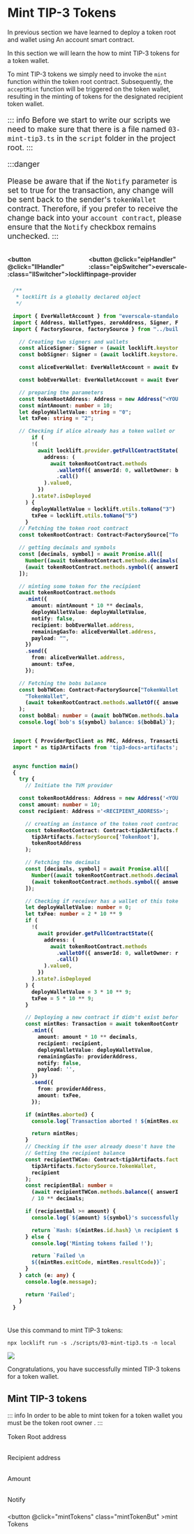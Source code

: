 # Mint TIP-3 Tokens

In previous section we have learned to deploy a token root and wallet using An account smart contract.&#x20;

In this section we will learn the how to mint TIP-3 tokens for a token wallet.

To mint TIP-3 tokens we simply need to invoke the  `mint`  function within the token root contract. Subsequently, the  `acceptMint`  function will be triggered on the token wallet, resulting in the minting of tokens for the designated recipient token wallet.

<div class="mintToken">


<span  :class="LLdis" style="font-size: 1.1rem;">

::: info
Before we start to write our scripts we need to make sure that there is a file named `03-mint-tip3.ts` in the `script` folder in the project root.
:::

</span>

<span :class="EIPdis" style="font-size: 1.1rem;">

:::danger

Please be aware that if the `Notify` parameter is set to true for the transaction, any change will be sent back to the sender's `tokenWallet` contract. Therefore, if you prefer to receive the change back into your `account contract`, please ensure that the `Notify` checkbox remains unchecked.
:::


</span>
<br/>

<div class="switcherContainer">

<button @click="llHandler" :class="llSwitcher">locklift</button>

<button @click="eipHandler" :class="eipSwitcher">everscale-inpage-provider </button>

</div>

<div class="codeBlockContainer" >

<span  :class="LLdis">


````typescript
/**
 * locklift is a globally declared object  
 */

import { EverWalletAccount } from "everscale-standalone-client";
import { Address, WalletTypes, zeroAddress, Signer, FactorySource} from "locklift";
import { FactorySource, factorySource } from "../build/factorySource";

  // Creating two signers and wallets
  const aliceSigner: Signer = (await locklift.keystore.getSigner("0"))!;
  const bobSigner: Signer = (await locklift.keystore.getSigner("1"))!;

  const aliceEverWallet: EverWalletAccount = await EverWalletAccount.fromPubkey({ publicKey: aliceSigner.publicKey!, workchain: 0 });

  const bobEverWallet: EverWalletAccount = await EverWalletAccount.fromPubkey({ publicKey: bobSigner.publicKey!, workchain: 0 });

  // preparing the parameters
  const tokenRootAddress: Address = new Address("<YOUR_TOKEN_ROOT_ADDRESS>")
  const mintAmount: number = 10;
  let deployWalletValue: string = "0";
  let txFee: string = "2";

  // Checking if alice already has a token wallet or no 
      if (
      !(
        await locklift.provider.getFullContractState({
          address: (
            await tokenRootContract.methods
              .walletOf({ answerId: 0, walletOwner: bobEverWallet.address })
              .call()
          ).value0,
        })
      ).state?.isDeployed
    ) {
      deployWalletValue = locklift.utils.toNano("3")
      txFee = locklift.utils.toNano("5")
    }
  // Fetching the token root contract
  const tokenRootContract: Contract<FactorySource["TokenRoot"]> = locklift.factory.getDeployedContract("TokenRoot", tokenRootAddress);

  // getting decimals and symbols
  const [decimals, symbol] = await Promise.all([
    Number((await tokenRootContract.methods.decimals({ answerId: 0 }).call()).value0),
    (await tokenRootContract.methods.symbol({ answerId: 0 }).call()).value0,
  ]);

  // minting some token for the recipient
  await tokenRootContract.methods
    .mint({
      amount: mintAmount * 10 ** decimals,
      deployWalletValue: deployWalletValue,
      notify: false,
      recipient: bobEverWallet.address,
      remainingGasTo: aliceEverWallet.address,
      payload: "",
    })
    .send({
      from: aliceEverWallet.address,
      amount: txFee,
    });

  // Fetching the bobs balance
  const bobTWCon: Contract<FactorySource["TokenWallet"]> = await locklift.factory.getDeployedContract(
    "TokenWallet",
    (await tokenRootContract.methods.walletOf({ answerId: 0, walletOwner: bobEverWallet.address }).call()).value0,
  );
  const bobBal: number = (await bobTWCon.methods.balance({ answerId: 0 }).call()).value0;
  console.log(`bob's ${symbol} balance: ${bobBal}`); // >> 10_000_000
````

</span>

<span  :class="EIPdis">

```` typescript

import { ProviderRpcClient as PRC, Address, Transaction, Contract } from 'everscale-inpage-provider';
import * as tip3Artifacts from 'tip3-docs-artifacts';


async function main()
{
  try {
    // Initiate the TVM provider 

  const tokenRootAddress: Address = new Address('<YOUR_TOKEN_ROOT_ADDRESS>');
  const amount: number = 10;
  const recipient: Address ='<RECIPIENT_ADDRESS>';

    // creating an instance of the token root contract
    const tokenRootContract: Contract<tip3Artifacts.factorySources["TokenRoot"]> = new provider.Contract(
      tip3Artifacts.factorySource['TokenRoot'],
      tokenRootAddress
    );

    // Fetching the decimals
    const [decimals, symbol] = await Promise.all([
      Number((await tokenRootContract.methods.decimals({ answerId: 0 }).call()).value0),
      (await tokenRootContract.methods.symbol({ answerId: 0 }).call()).value0,
    ]);

    // Checking if receiver has a wallet of this token root to specify the deployWalletValue parameter
    let deployWalletValue: number = 0;
    let txFee: number = 2 * 10 ** 9
    if (
      !(
        await provider.getFullContractState({
          address: (
            await tokenRootContract.methods
              .walletOf({ answerId: 0, walletOwner: recipient })
              .call()
          ).value0,
        })
      ).state?.isDeployed
    ) {
      deployWalletValue = 3 * 10 ** 9;
      txFee = 5 * 10 ** 9;
    }

    // Deploying a new contract if didn't exist before
    const mintRes: Transaction = await tokenRootContract.methods
      .mint({
        amount: amount * 10 ** decimals,
        recipient: recipient,
        deployWalletValue: deployWalletValue,
        remainingGasTo: providerAddress,
        notify: false,
        payload: '',
      })
      .send({
        from: providerAddress,
        amount: txFee,
      });

    if (mintRes.aborted) {
      console.log(`Transaction aborted ! ${mintRes.exitCode}`);

      return mintRes;
    }
    // Checking if the user already doesn't have the any wallet of that token root
    // Getting the recipient balance
    const recipientTWCon: Contract<tip3Artifacts.factorySources["TokenWallet"]> = new provider.Contract(
      tip3Artifacts.factorySource.TokenWallet,
      recipient
    );
    const recipientBal: number = 
      (await recipientTWCon.methods.balance({ answerId: 0 }).call({})).value0 
      / 10 ** decimals;

    if (recipientBal >= amount) {
      console.log(`${amount} ${symbol}'s successfully minted for recipient`);

      return `Hash: ${mintRes.id.hash} \n recipient ${symbol} \n balance: ${recipientBal}`;
    } else {
      console.log('Minting tokens failed !');

      return `Failed \n 
      ${(mintRes.exitCode, mintRes.resultCode)}`;
    }
  } catch (e: any) {
    console.log(e.message);

    return 'Failed';
  }
}

````

</span>

</div>


<div class="action">
<div :class="llAction">

Use this command to mint TIP-3 tokens:

```shell
npx locklift run -s ./scripts/03-mint-tip3.ts -n local
```

![](</tip3Mint.png>)

Congratulations, you have successfully minted TIP-3 tokens for a token wallet.

</div>

<div :class="eipAction" >

<div :class="mint">



## Mint TIP-3 tokens  

::: info 
In order to be able to mint token for a token wallet you must be the token root owner .
:::

<p class=actionInName style="margin-bottom: 0;">Token Root address</p> 
<input ref="actionTokenRootAddress" class="action Ain" type="text"/>

<p class=actionInName style="margin-bottom: 0;">Recipient address</p> 
<input ref="actionRecipientAddress" class="action Ain" type="text"/>

<p class=actionInName style="margin-bottom: 0;">Amount</p> 
<input ref="actionAmount" class="action Ain" type="text"/>

<label class="container"> Notify
<input class="checkboxInput" ref="actionNotify" type="checkbox">
<span class="checkmark"></span>
</label>

<button @click="mintTokens" class="mintTokenBut" >mint Tokens</button>
</div>
<p id="output-p" :class="EIPdis" ref="mintTokenOutput"></p>

</div>

</div>

</div>

<script lang="ts" >
import { defineComponent, ref, onMounted } from "vue";
import {toast} from "/src/helpers/toast";
import {mintTip3Eip} from "../Scripts/Account/mint"

export default defineComponent({
  name: "mintToken",
  data(){
    return{
        LLdis: "cbShow",
        EIPdis: "cbHide",
        llSwitcher:"llSwitcher on",
        eipSwitcher: "eipSwitcher off",
        llAction: "llAction cbShow",
        eipAction: "eipAction cbHide"
    }
  },
  setup() {
    
    function llHandler(e){
        if(this.LLdis == "cbHide")  
        {
            this.llSwitcher = "llSwitcher on";
            this.eipSwitcher = "eipSwitcher off"
        };
        this.EIPdis = "cbHide"
        this.LLdis = "cbShow"
        this.llAction = "llAction cbShow"
        this.eipAction = "eipAction cbHide"
}   
    async function eipHandler(e){
        if(this.EIPdis == "cbHide")  
        {
            this.llSwitcher = "llSwitcher off";
            this.eipSwitcher = "eipSwitcher on"
        };
        this.LLdis = "cbHide"
        this.EIPdis = "cbShow"
        this.llAction = "llAction cbHide"
        this.eipAction = "eipAction cbShow"
    }
  async function mintTokens(){
          this.$refs.mintTokenOutput.innerHTML = "Processing ..."
        // checking of all the values are fully filled 
        if (
            this.$refs.actionTokenRootAddress.value == ""

        ){
            toast("Token root address field is required !",0)
            this.$refs.mintTokenOutput.innerHTML = "Failed"
            return
        }
                // checking of all the values are fully filled 
        if (
            this.$refs.actionRecipientAddress.value == ""

        ){
            toast("Recipient address field is required !",0)
            this.$refs.mintTokenOutput.innerHTML = "Failed"
            return
        }        // checking of all the values are fully filled 
        if (
            this.$refs.actionAmount.value == ""

        ){
            toast("Amount field is required !",0)
            this.$refs.mintTokenOutput.innerHTML = "Failed"
            return
        }
        let mintTokenRes = await mintTip3Eip(
          this.$refs.actionTokenRootAddress.value,
          this.$refs.actionAmount.value,
          this.$refs.actionRecipientAddress.value,
          )
          // Rendering the output     
          mintTokenRes = !mintTokenRes ? "Failed" :  mintTokenRes;
          this.$refs.mintTokenOutput.innerHTML = mintTokenRes;
  }
  
return {
        eipHandler,
        llHandler,
        mintTokens,
    };
  },
});

</script>

<style>
.mintTokens{
  font-size: 1.1rem;
}
.action{
    display:inline-block;
}

.actionInName{
    font-size: .9rem;
}

.mintTokenBut, .switcherContainer, .codeBlockContainer, .Ain
{
  background-color: var(--vp-c-bg-mute);
  transition: background-color 0.1s;
  border: 1px solid var(--vp-c-divider);
  border-radius: 8px;
  font-weight: 600;
  cursor : pointer;
}
.Ain{
    padding-left : 10px;
    margin : 0;
}
.mintTokenBut{
    cursor:pointer;
    padding: 5px 12px;
    display: flex;
    transition: all ease .3s;
}

.mintTokenBut:hover{
      border: 1px solid var(--light-color-ts-class);
}

#output-p{
    /* height: 30px; */
    padding: 2px 10px;
    border-radius: 8px;
    border: 1px solid var(--vp-c-divider);
    }

.text{padding-left: 5px;font-size:1rem;}

.switcherContainer{
    border-bottom-left-radius: 0;
    border-bottom-right-radius: 0;
    display: flex;
    border: none;
    padding: 0px;
}
.switcherContainer > p{
    margin: 0px;
    padding : 0px;
}
.codeBlockContainer{
    border-top-left-radius: 0;
    border-top-right-radius: 0;
    padding: 8px 12px;
}
.cbShow{
    display: block;
}
.cbHide{
    display: none;
}
.llSwitcher{
    padding: 5px 10px;
    border:  0 solid var(--vp-c-divider);
    border-width: 1px ;
    border-color: var(--vp-c-divider);
    border-top-left-radius: 8px;
    border-top-right-radius: 8px;
    font-weight: 600;
    transition: all ease .2s;
}
.eipSwitcher{
    padding: 5px 10px;
    border:  0 solid var(--vp-c-divider);
    border-width: 1px ;
    border-color: var(--vp-c-divider);
    border-top-left-radius: 8px;
    border-top-right-radius: 8px;
    font-weight: 600;
    transition: all ease .2s;
}
.llSwitcher:hover, .eipSwitcher:hover{
      border-color: var(--light-color-ts-class);
}
.eipAction{
    font-weight: 600;
}
.on{
    color : var(--light-color-ts-class);
}
.off{
    color : var(--vp-c-bg-mute);
}

* {box-sizing: border-box;}
 
.container {
  display: flex;
  position: relative;
  margin-bottom: 12px;
  font-size: .9rem;
}

.container .checkboxInput {
  position: absolute;
  opacity: 0;
  height: 0;
  width: 0;
  
}

.checkmark {
  cursor: pointer;
  position: relative;
  top: 0;
  left: 0;
  height: 25px;
  width: 25px;
  background-color: var(--vp-c-bg-mute);
  border: 1px solid var(--vp-c-divider);
  border-radius : 8px;
  margin-left: 10px;
}

.container input:checked ~ .checkmark {
  background-color: var(--light-color-ts-class);
}

.checkmark:after {
  content: "";
  position: absolute;
  display: none;
}

.container input:checked ~ .checkmark:after {
  display: block;
}

.container .checkmark:after {
  left: 9px;
  top: 5px;
  width: 5px;
  height: 10px;
  border: solid white;
  border-width: 0 3px 3px 0;
  -webkit-transform: rotate(45deg);
  -ms-transform: rotate(45deg);
  transform: rotate(45deg);
}

</style>
